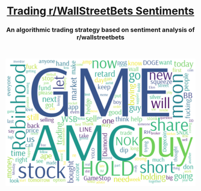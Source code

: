 <h1 align="center"><a href="https://tahabouhoun.medium.com/algorithmic-trading-using-sentiment-analysis-on-r-wallstreetbets-76f076817a5d" >Trading r/WallStreetBets Sentiments</a></h1>
<h3 align="center">An algorithmic trading strategy based on sentiment analysis of r/wallstreetbets</h3>
<br>
<p align="center"> 
<img width=700px src="wsb_comment_cloud.png">
</p>

